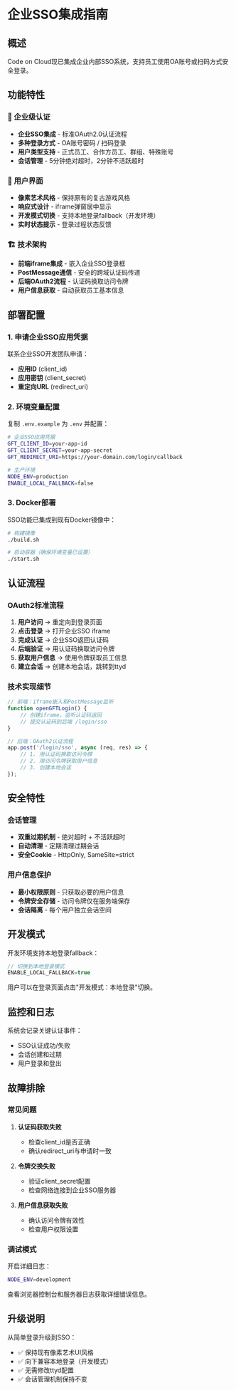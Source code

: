 # 企业SSO集成指南

## 概述

Code on Cloud现已集成企业内部SSO系统，支持员工使用OA账号或扫码方式安全登录。

## 功能特性

### 🔐 企业级认证
- **企业SSO集成** - 标准OAuth2.0认证流程
- **多种登录方式** - OA账号密码 / 扫码登录
- **用户类型支持** - 正式员工、合作方员工、群组、特殊账号
- **会话管理** - 5分钟绝对超时，2分钟不活跃超时

### 🎨 用户界面
- **像素艺术风格** - 保持原有的复古游戏风格
- **响应式设计** - iframe弹窗居中显示
- **开发模式切换** - 支持本地登录fallback（开发环境）
- **实时状态提示** - 登录过程状态反馈

### 🏗️ 技术架构
- **前端iframe集成** - 嵌入企业SSO登录框
- **PostMessage通信** - 安全的跨域认证码传递
- **后端OAuth2流程** - 认证码换取访问令牌
- **用户信息获取** - 自动获取员工基本信息

## 部署配置

### 1. 申请企业SSO应用凭据

联系企业SSO开发团队申请：
- **应用ID** (client_id)
- **应用密钥** (client_secret)  
- **重定向URL** (redirect_uri)

### 2. 环境变量配置

复制 `.env.example` 为 `.env` 并配置：

```bash
# 企业SSO应用凭据
GFT_CLIENT_ID=your-app-id
GFT_CLIENT_SECRET=your-app-secret
GFT_REDIRECT_URI=https://your-domain.com/login/callback

# 生产环境
NODE_ENV=production
ENABLE_LOCAL_FALLBACK=false
```

### 3. Docker部署

SSO功能已集成到现有Docker镜像中：

```bash
# 构建镜像
./build.sh

# 启动容器（确保环境变量已设置）
./start.sh
```

## 认证流程

### OAuth2标准流程

1. **用户访问** → 重定向到登录页面
2. **点击登录** → 打开企业SSO iframe
3. **完成认证** → 企业SSO返回认证码
4. **后端验证** → 用认证码换取访问令牌
5. **获取用户信息** → 使用令牌获取员工信息
6. **建立会话** → 创建本地会话，跳转到ttyd

### 技术实现细节

```javascript
// 前端：iframe嵌入和PostMessage监听
function openGFTLogin() {
    // 创建iframe，监听认证码返回
    // 提交认证码到后端 /login/sso
}

// 后端：OAuth2认证流程
app.post('/login/sso', async (req, res) => {
    // 1. 用认证码换取访问令牌
    // 2. 用访问令牌获取用户信息
    // 3. 创建本地会话
});
```

## 安全特性

### 会话管理
- **双重过期机制** - 绝对超时 + 不活跃超时
- **自动清理** - 定期清理过期会话
- **安全Cookie** - HttpOnly, SameSite=strict

### 用户信息保护
- **最小权限原则** - 只获取必要的用户信息
- **令牌安全存储** - 访问令牌仅在服务端保存
- **会话隔离** - 每个用户独立会话空间

## 开发模式

开发环境支持本地登录fallback：

```javascript
// 切换到本地登录模式
ENABLE_LOCAL_FALLBACK=true
```

用户可以在登录页面点击"开发模式：本地登录"切换。

## 监控和日志

系统会记录关键认证事件：
- SSO认证成功/失败
- 会话创建和过期
- 用户登录和登出

## 故障排除

### 常见问题

1. **认证码获取失败**
   - 检查client_id是否正确
   - 确认redirect_uri与申请时一致

2. **令牌交换失败**
   - 验证client_secret配置
   - 检查网络连接到企业SSO服务器

3. **用户信息获取失败**
   - 确认访问令牌有效性
   - 检查用户权限设置

### 调试模式

开启详细日志：
```bash
NODE_ENV=development
```

查看浏览器控制台和服务器日志获取详细错误信息。

## 升级说明

从简单登录升级到SSO：
- ✅ 保持现有像素艺术UI风格
- ✅ 向下兼容本地登录（开发模式）
- ✅ 无需修改ttyd配置
- ✅ 会话管理机制保持不变
